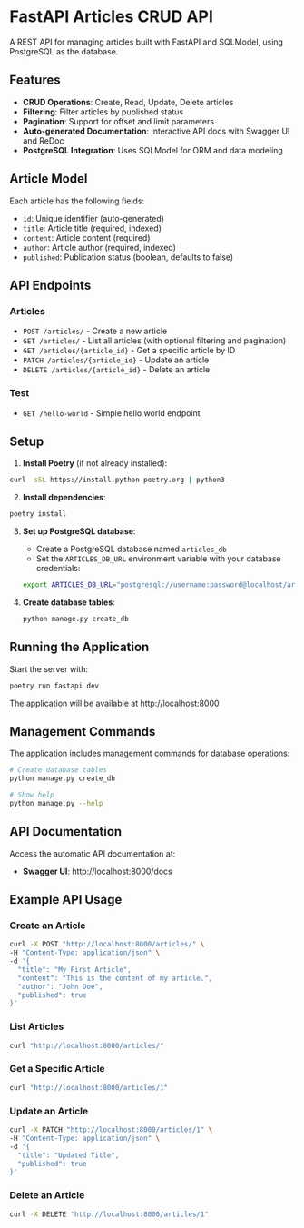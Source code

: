 # FastAPI Articles CRUD API

A REST API for managing articles built with FastAPI and SQLModel, using PostgreSQL as the database.

## Features

- **CRUD Operations**: Create, Read, Update, Delete articles
- **Filtering**: Filter articles by published status
- **Pagination**: Support for offset and limit parameters
- **Auto-generated Documentation**: Interactive API docs with Swagger UI and ReDoc
- **PostgreSQL Integration**: Uses SQLModel for ORM and data modeling

## Article Model

Each article has the following fields:

- `id`: Unique identifier (auto-generated)
- `title`: Article title (required, indexed)
- `content`: Article content (required)
- `author`: Article author (required, indexed)
- `published`: Publication status (boolean, defaults to false)

## API Endpoints

### Articles

- `POST /articles/` - Create a new article
- `GET /articles/` - List all articles (with optional filtering and pagination)
- `GET /articles/{article_id}` - Get a specific article by ID
- `PATCH /articles/{article_id}` - Update an article
- `DELETE /articles/{article_id}` - Delete an article

### Test

- `GET /hello-world` - Simple hello world endpoint

## Setup

1. **Install Poetry** (if not already installed):

```bash
curl -sSL https://install.python-poetry.org | python3 -
```

2. **Install dependencies**:

```bash
poetry install
```

3. **Set up PostgreSQL database**:

   - Create a PostgreSQL database named `articles_db`
   - Set the `ARTICLES_DB_URL` environment variable with your database credentials:

   ```bash
   export ARTICLES_DB_URL="postgresql://username:password@localhost/articles_db"
   ```

4. **Create database tables**:

   ```bash
   python manage.py create_db
   ```

## Running the Application

Start the server with:

```bash
poetry run fastapi dev
```

The application will be available at http://localhost:8000

## Management Commands

The application includes management commands for database operations:

```bash
# Create database tables
python manage.py create_db

# Show help
python manage.py --help
```

## API Documentation

Access the automatic API documentation at:

- **Swagger UI**: http://localhost:8000/docs

## Example API Usage

### Create an Article

```bash
curl -X POST "http://localhost:8000/articles/" \
-H "Content-Type: application/json" \
-d '{
  "title": "My First Article",
  "content": "This is the content of my article.",
  "author": "John Doe",
  "published": true
}'
```

### List Articles

```bash
curl "http://localhost:8000/articles/"
```

### Get a Specific Article

```bash
curl "http://localhost:8000/articles/1"
```

### Update an Article

```bash
curl -X PATCH "http://localhost:8000/articles/1" \
-H "Content-Type: application/json" \
-d '{
  "title": "Updated Title",
  "published": true
}'
```

### Delete an Article

```bash
curl -X DELETE "http://localhost:8000/articles/1"
```
